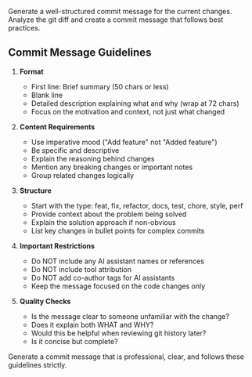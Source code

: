 Generate a well-structured commit message for the current changes. Analyze the git diff and create a commit message that follows best practices.

## Commit Message Guidelines

1. **Format**
   - First line: Brief summary (50 chars or less)
   - Blank line
   - Detailed description explaining what and why (wrap at 72 chars)
   - Focus on the motivation and context, not just what changed

2. **Content Requirements**
   - Use imperative mood ("Add feature" not "Added feature")
   - Be specific and descriptive
   - Explain the reasoning behind changes
   - Mention any breaking changes or important notes
   - Group related changes logically

3. **Structure**
   - Start with the type: feat, fix, refactor, docs, test, chore, style, perf
   - Provide context about the problem being solved
   - Explain the solution approach if non-obvious
   - List key changes in bullet points for complex commits

4. **Important Restrictions**
   - Do NOT include any AI assistant names or references
   - Do NOT include tool attribution
   - Do NOT add co-author tags for AI assistants
   - Keep the message focused on the code changes only

5. **Quality Checks**
   - Is the message clear to someone unfamiliar with the change?
   - Does it explain both WHAT and WHY?
   - Would this be helpful when reviewing git history later?
   - Is it concise but complete?

Generate a commit message that is professional, clear, and follows these guidelines strictly.
